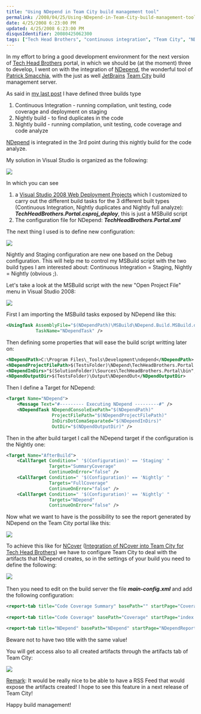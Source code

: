```yaml
---
title: "Using NDepend in Team City build management tool"
permalink: /2008/04/25/Using-NDepend-in-Team-City-build-management-tool/
date: 4/25/2008 6:23:00 PM
updated: 4/25/2008 6:23:00 PM
disqusIdentifier: 20080425062300
tags: ["Tech Head Brothers", "continuous integration", "Team City", "NDepend"]
---
```

In my effort to bring a good development environment for the next version of [Tech Head Brothers](http://www.techheadbrothers.com/) portal, in which we should be (at the moment) three to develop, I went on with the integration of [NDepend](http://www.ndepend.com/), the wonderful tool of [Patrick Smacchia](http://codebetter.com/blogs/patricksmacchia/), with the just as well [JetBrains](http://www.jetbrains.com/) [Team City](http://www.jetbrains.com/teamcity) build management server.

As said in [my last post](http://weblogs.asp.net/lkempe/archive/2008/04/23/continuous-integration-and-nightly-build-with-team-city.aspx) I have defined three builds type
<!-- more -->

1.  Continuous Integration - running compilation, unit testing, code coverage and deployment on staging 
2.  Nightly build - to find duplicates in the code 
3.  Nightly build - running compilation, unit testing, code coverage and code analyze   

[NDepend](http://www.ndepend.com/) is integrated in the 3rd point during this nightly build for the code analyze.

My solution in Visual Studio is organized as the following:

![](http://farm3.static.flickr.com/2153/2440714404_9ae11201b6_o.jpg) 

In which you can see

1.  a [Visual Studio 2008 Web Deployment Projects](http://www.microsoft.com/downloads/details.aspx?FamilyId=0AA30AE8-C73B-4BDD-BB1B-FE697256C459&displaylang=en) which I customized to carry out the different build tasks for the 3 different built types (Continuous Integration, Nightly duplicates and Nightly full analyze): ***TechHeadBrothers.Portal.csproj_deploy***, this is just a MSBuild script 
2.  The configuration file for NDepend: ***TechHeadBrothers.Portal.xml***   

The next thing I used is to define new configuration:

![](http://farm4.static.flickr.com/3104/2439888971_055ba9bd48_o.jpg) 

Nightly and Staging configuration are new one based on the Debug configuration. This will help me to control my MSBuild script with the two build types I am interested about: Continuous Integration = Staging, Nightly = Nightly (obvious ;).

Let's take a look at the MSBuild script with the new "Open Project File" menu in Visual Studio 2008:

![](http://farm3.static.flickr.com/2064/2439915841_f882f8b84a_o.jpg) 

First I am importing the MSBuild tasks exposed by NDepend like this:

```xml
<UsingTask AssemblyFile="$(NDependPath)\MSBuild\NDepend.Build.MSBuild.dll"
           TaskName="NDependTask" />
```
Then defining some properties that will ease the build script writting later on:

```xml
<NDependPath>C:\Program Files\_Tools\Development\ndepend</NDependPath>
<NDependProjectFilePath>$(TestsFolder)\NDepend\TechHeadBrothers.Portal.xml</NDependProjectFilePath>
<NDependInDirs>"$(SolutionFolder)\Sources\TechHeadBrothers.Portal\bin";"C:\Windows\Microsoft.NET\Framework\v2.0.50727";</NDependInDirs>
<NDpendOutputDir>$(TestsFolder)\Output\NDependOut</NDpendOutputDir>
```

Then I define a Target for NDepend:

```xml
<Target Name="NDepend">
    <Message Text="#--------- Executing NDepend ---------#" />
    <NDependTask NDependConsoleExePath="$(NDependPath)"
                 ProjectFilePath="$(NDependProjectFilePath)"
                 InDirsDotComaSeparated="$(NDependInDirs)"
                 OutDir="$(NDpendOutputDir)" />
```

Then in the after build target I call the NDepend target if the configuration is the Nightly one:

```xml
<Target Name="AfterBuild">
    <CallTarget Condition=" '$(Configuration)' == 'Staging' "
                Targets="SummaryCoverage"
                ContinueOnError="false" />
    <CallTarget Condition=" '$(Configuration)' == 'Nightly' "
                Targets="FullCoverage"
                ContinueOnError="false" />
    <CallTarget Condition=" '$(Configuration)' == 'Nightly' "
                Targets="NDepend"
                ContinueOnError="false" />
```

Now what we want to have is the possibility to see the report generated by NDepend on the Team City portal like this:

![](http://farm3.static.flickr.com/2148/2440756652_20b1fb6381_o.jpg) 

To achieve this like for [NCover](http://www.ncover.com/) ([Integration of NCover into Team City for Tech Head Brothers](http://weblogs.asp.net/lkempe/archive/2008/03/30/integration-of-ncover-into-team-city-for-tech-head-brothers.aspx)) we have to configure Team City to deal with the artifacts that NDepend creates, so in the settings of your build you need to define the following:

![](http://farm4.static.flickr.com/3216/2439932051_29fffef7de_o.jpg)   

Then you need to edit on the build server the file ***main-config.xml*** and add the following configuration:

```xml
<report-tab title="Code Coverage Summary" basePath="" startPage="CoverageSummary.html" />
    
<report-tab title="Code Coverage" basePath="Coverage" startPage="index.html" />

<report-tab title="NDepend" basePath="NDepend" startPage="NDependReport.html" />
```

Beware not to have two title with the same value!

You will get access also to all created artifacts through the artifacts tab of Team City:

![](http://farm4.static.flickr.com/3131/2440767352_9dcc1abac7_o.jpg) 

<u>Remark</u>: It would be really nice to be able to have a RSS Feed that would expose the artifacts created! I hope to see this feature in a next release of Team City!

Happy build management!
